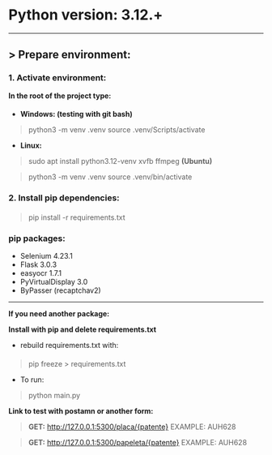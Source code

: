 # Python version: 3.12.+

---

## > Prepare environment:

### 1. Activate environment:
**In the root of the project type:**
####
- **Windows: (testing with git bash)**
> python3 -m venv .venv
> source .venv/Scripts/activate

- **Linux:**
> sudo apt install python3.12-venv xvfb ffmpeg **(Ubuntu)**

> python3 -m venv .venv
> source .venv/bin/activate

### 2. Install pip dependencies:
####
> pip install -r requirements.txt

### pip packages:
 - Selenium 4.23.1 
 - Flask    3.0.3
 - easyocr  1.7.1
 - PyVirtualDisplay 3.0
 - ByPasser (recaptchav2)

---

**If you need another package:**

**Install with pip and delete requirements.txt**
- rebuild requirements.txt with:
####
> pip freeze > requirements.txt

- To run:
> python main.py

**Link to test with postamn or another form:**
> **GET:** http://127.0.0.1:5300/placa/{patente} EXAMPLE: AUH628

> **GET:** http://127.0.0.1:5300/papeleta/{patente} EXAMPLE: AUH628
